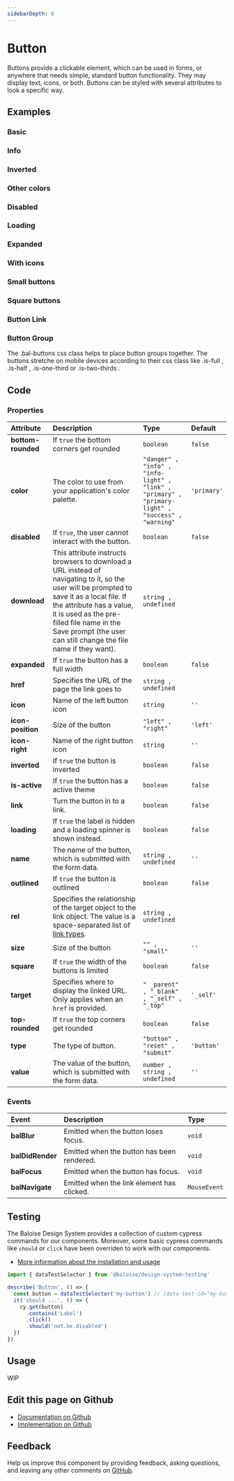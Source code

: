 ```yaml
---
sidebarDepth: 0
---
```


# Button


<!-- START: human documentation top -->

Buttons provide a clickable element, which can be used in forms, or anywhere that needs simple, standard button functionality. They may display text, icons, or both. Buttons can be styled with several attributes to look a specific way.

<!-- END: human documentation top -->

<ClientOnly><docs-component-tabs></docs-component-tabs></ClientOnly>


## Examples

### Basic

<ClientOnly><docs-demo-bal-button-6></docs-demo-bal-button-6></ClientOnly>


### Info

<ClientOnly><docs-demo-bal-button-7></docs-demo-bal-button-7></ClientOnly>


### Inverted

<ClientOnly><docs-demo-bal-button-8></docs-demo-bal-button-8></ClientOnly>


### Other colors

<ClientOnly><docs-demo-bal-button-9></docs-demo-bal-button-9></ClientOnly>


### Disabled

<ClientOnly><docs-demo-bal-button-10></docs-demo-bal-button-10></ClientOnly>


### Loading

<ClientOnly><docs-demo-bal-button-11></docs-demo-bal-button-11></ClientOnly>


### Expanded

<ClientOnly><docs-demo-bal-button-12></docs-demo-bal-button-12></ClientOnly>


### With icons

<ClientOnly><docs-demo-bal-button-13></docs-demo-bal-button-13></ClientOnly>


### Small buttons

<ClientOnly><docs-demo-bal-button-14></docs-demo-bal-button-14></ClientOnly>


### Square buttons

<ClientOnly><docs-demo-bal-button-15></docs-demo-bal-button-15></ClientOnly>


### Button Link

<ClientOnly><docs-demo-bal-button-16></docs-demo-bal-button-16></ClientOnly>


### Button Group

The .bal-buttons css class helps to place button groups together. The buttons stretche on mobile devices according to their css class like .is-full , .is-half , .is-one-third or .is-two-thirds .

<ClientOnly><docs-demo-bal-button-17></docs-demo-bal-button-17></ClientOnly>



## Code



### Properties


| Attribute          | Description                                                                                                                                                                                                                                                                               | Type                                                                                                         | Default                |
| :----------------- | :---------------------------------------------------------------------------------------------------------------------------------------------------------------------------------------------------------------------------------------------------------------------------------------- | :----------------------------------------------------------------------------------------------------------- | :--------------------- |
| **bottom-rounded** | If `true` the bottom corners get rounded                                                                                                                                                                                                                                                  | <code>boolean</code>                                                                                         | <code>false</code>     |
| **color**          | The color to use from your application's color palette.                                                                                                                                                                                                                                   | <code>"danger" , "info" , "info-light" , "link" , "primary" , "primary-light" , "success" , "warning"</code> | <code>'primary'</code> |
| **disabled**       | If `true`, the user cannot interact with the button.                                                                                                                                                                                                                                      | <code>boolean</code>                                                                                         | <code>false</code>     |
| **download**       | This attribute instructs browsers to download a URL instead of navigating to it, so the user will be prompted to save it as a local file. If the attribute has a value, it is used as the pre-filled file name in the Save prompt (the user can still change the file name if they want). | <code>string , undefined</code>                                                                              |                        |
| **expanded**       | If `true` the button has a full width                                                                                                                                                                                                                                                     | <code>boolean</code>                                                                                         | <code>false</code>     |
| **href**           | Specifies the URL of the page the link goes to                                                                                                                                                                                                                                            | <code>string , undefined</code>                                                                              |                        |
| **icon**           | Name of the left button icon                                                                                                                                                                                                                                                              | <code>string</code>                                                                                          | <code>''</code>        |
| **icon-position**  | Size of the button                                                                                                                                                                                                                                                                        | <code>"left" , "right"</code>                                                                                | <code>'left'</code>    |
| **icon-right**     | Name of the right button icon                                                                                                                                                                                                                                                             | <code>string</code>                                                                                          | <code>''</code>        |
| **inverted**       | If `true` the button is inverted                                                                                                                                                                                                                                                          | <code>boolean</code>                                                                                         | <code>false</code>     |
| **is-active**      | If `true` the button has a active theme                                                                                                                                                                                                                                                   | <code>boolean</code>                                                                                         | <code>false</code>     |
| **link**           | Turn the button in to a link.                                                                                                                                                                                                                                                             | <code>boolean</code>                                                                                         | <code>false</code>     |
| **loading**        | If `true` the label is hidden and a loading spinner is shown instead.                                                                                                                                                                                                                     | <code>boolean</code>                                                                                         | <code>false</code>     |
| **name**           | The name of the button, which is submitted with the form data.                                                                                                                                                                                                                            | <code>string , undefined</code>                                                                              | <code>''</code>        |
| **outlined**       | If `true` the button is outlined                                                                                                                                                                                                                                                          | <code>boolean</code>                                                                                         | <code>false</code>     |
| **rel**            | Specifies the relationship of the target object to the link object. The value is a space-separated list of [link types](https://developer.mozilla.org/en-US/docs/Web/HTML/Link_types).                                                                                                    | <code>string , undefined</code>                                                                              |                        |
| **size**           | Size of the button                                                                                                                                                                                                                                                                        | <code>"" , "small"</code>                                                                                    | <code>''</code>        |
| **square**         | If `true` the width of the buttons is limited                                                                                                                                                                                                                                             | <code>boolean</code>                                                                                         | <code>false</code>     |
| **target**         | Specifies where to display the linked URL. Only applies when an `href` is provided.                                                                                                                                                                                                       | <code>" _parent" , "_blank" , "_self" , "_top"</code>                                                        | <code>'_self'</code>   |
| **top-rounded**    | If `true` the top corners get rounded                                                                                                                                                                                                                                                     | <code>boolean</code>                                                                                         | <code>false</code>     |
| **type**           | The type of button.                                                                                                                                                                                                                                                                       | <code>"button" , "reset" , "submit"</code>                                                                   | <code>'button'</code>  |
| **value**          | The value of the button, which is submitted with the form data.                                                                                                                                                                                                                           | <code>number , string , undefined</code>                                                                     | <code>''</code>        |

### Events


| Event            | Description                                 | Type                    |
| :--------------- | :------------------------------------------ | :---------------------- |
| **balBlur**      | Emitted when the button loses focus.        | <code>void</code>       |
| **balDidRender** | Emitted when the button has been  rendered. | <code>void</code>       |
| **balFocus**     | Emitted when the button has focus.          | <code>void</code>       |
| **balNavigate**  | Emitted when the link element has clicked.  | <code>MouseEvent</code> |

## Testing

The Baloise Design System provides a collection of custom cypress commands for our components. Moreover, some basic cypress commands like `should` or `click` have been overriden to work with our components.

- [More information about the installation and usage](/components/tooling/testing.html)

<!-- START: human documentation testing -->

```typescript
import { dataTestSelector } from '@baloise/design-system-testing'

describe('Button', () => {
  const button = dataTestSelector('my-button') // [data-test-id="my-button"]
  it('should ...', () => {
    cy.get(button)
      .contains('Label')
      .click()
      .should('not.be.disabled')
  })
})
```

<!-- END: human documentation testing -->



## Usage

<!-- START: human documentation usage -->

WIP

<!-- END: human documentation usage -->



## Edit this page on Github

* [Documentation on Github](https://github.com/baloise/design-system/blob/master/docs/src/components/components/bal-button.md)
* [Implementation on Github](https://github.com/baloise/design-system/blob/master/packages/components/src/components/bal-button)

## Feedback

Help us improve this component by providing feedback, asking questions, and leaving any other comments on [GitHub](https://github.com/baloise/design-system/issues/new).

